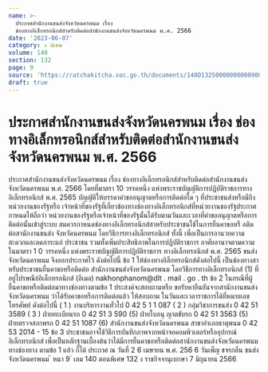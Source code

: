 ```yaml
---
name: >-
  ประกาศสำนักงานขนส่งจังหวัดนครพนม เรื่อง 
  ช่องทางอิเล็กทรอนิกส์สำหรับติดต่อสำนักงานขนส่งจังหวัดนครพนม พ.ศ. 2566
date: '2023-06-07'
category: ง พิเศษ
volume: 140
section: 132
page: 9
source: 'https://ratchakitcha.soc.go.th/documents/140D132S0000000000900.pdf'
draft: true
---
```


# ประกาศสำนักงานขนส่งจังหวัดนครพนม เรื่อง  ช่องทางอิเล็กทรอนิกส์สำหรับติดต่อสำนักงานขนส่งจังหวัดนครพนม พ.ศ. 2566

ประกาศสำนักงานขนส่งจังหวัดนครพนม เรื่อง ช่องทางอิเล็กทรอนิกส์สำหรับติดต่อสำนักงานขนส่งจังหวัดนครพนม พ.ศ. 2566 โดยที่มาตรา 10 วรรคหนึ่ง แห่งพระราชบัญญัติการปฏิบัติราชการทางอิเล็กทรอนิกส์ พ.ศ. 2565 บัญญัติให้บรรดาคำขออนุญาตหรือการติดต่อใด ๆ ที่ประชาชนส่งหรือมีถึงหน่วยงานของรัฐหรือ เจ้าหน้าที่ของรัฐที่เกี่ยวข้องทางช่องทางอิเล็กทรอนิกส์ที่หน่วยงานของรัฐประกาศกาหนดให้ถือว่า หน่วยงานของรัฐหรือเจ้าหน้าที่ของรัฐนั้นได้รับตามวันและเวลาที่คำขออนุญาตหรือการติดต่อนั้นเข้าสู่ระบบ สมควรกาหนดช่องทางอิเล็กทรอนิกส์สาหรับประชาชนใช้ในการยื่นคาขอหรื อติดต่อสานักงานขนส่ง จังหวัดนครพนม โดยวิธีการทางอิเล็กทรอนิกส์ ทั้งนี้ เพื่อเป็นการอานวยความสะดวกและลดภาระแก่ ประชาชน รวมทั้งเพิ่มประสิทธิภาพในการปฏิบัติราชการ อาศัยอานาจตามความในมาตรา 1 0 วรรคหนึ่ง แห่งพระราชบัญญัติการปฏิบัติราชการ ทางอิเล็กทรอนิกส์ พ.ศ. 2565 ขนส่งจังหวัดนครพนม จึงออกประกาศไว้ ดังต่อไปนี้ ข้อ 1 ให้ช่องทางอิล็กทรอนิกส์ดังต่อไปนี้ เป็นช่องทางสาหรับประชาชนยื่นคาขอหรือติดต่อ สำนักงานขนส่งจังหวัดนครพนม โดยวิธีการทางอิเล็กทรอนิกส์ (1) ที่อยู่ไปรษณีย์อิเล็กทรอนิกส์ (อีเมล) nakhonphanom@dlt . mail . go . th ข้อ 2 ในกรณีที่ผู้ยื่นคาขอหรือติดต่อมาทางช่องทางตามข้อ 1 ประสงค์จะสอบถามหรือ ขอรับคายืนยันจากสานักงานขนส่งจังหวัดนครพนม ว่าได้รับคาขอหรือการติดต่อแล้ว ให้สอบถาม ในวันและเวลาราชการได้ที่หมายเลขโทรศัพท์ ดังต่อไปนี้ ( 1 ) งานบริหารงานทั่วไป 0 42 5 1 1 087 ( 2 ) กลุ่มวิชาการขนส่ง 0 42 51 3589 ( 3 ) ฝ่ายทะเบียนรถ 0 42 51 3 590 (5) ฝ่ายใบอนุ ญาตขับรถ 0 42 51 3563 (5) ฝ่ายตรวจสภาพรถ 0 42 51 1087 (6) สำนักงานขนส่งจังหวัดนครพนม สาขาอำเภอธาตุพนม 0 42 53 2014 - 15 ข้อ 3 ประชาชนอาจใช้วิธีการบันทึกภาพจากหน้าจอคอมพิวเตอร์หรืออุปกรณ์อิเล็กทรอนิกส์ เพื่อเป็นหลักฐานเบื้องต้นว่าได้มีการยื่นคาขอหรือติดต่อสานักงานขนส่งจังหวัดนครพนมทางช่องทาง ตามข้อ 1 แล้ว ก็ได้ ประกาศ ณ วันที่ 2 6 เมษายน พ.ศ. 256 6 วันเพ็ญ ขจรกลิ่น ขนส่งจังหวัดนครพนม ้ หนา 9 ่ เลม 140 ตอนพิเศษ 132 ง ราชกิจจานุเบกษา 7 มิถุนายน 2566
